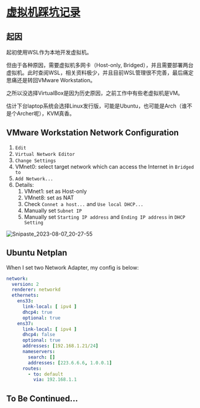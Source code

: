 # [虚拟机踩坑记录](https://github.com/harahi/blog/issues/3)

## 起因

起初使用WSL作为本地开发虚拟机。

但由于各种原因，需要虚拟机多网卡（Host-only, Bridged），并且需要部署两台虚拟机。此时查阅WSL，相关资料极少，并且目前WSL管理很不完善，最后痛定思痛还是转回VMware Workstation。

之所以没选择VirtualBox是因为历史原因，之前工作中有些老虚拟机是VM。

估计下台laptop系统会选择Linux发行版，可能是Ubuntu，也可能是Arch（谁不是个Archer呢），KVM真香。

## VMware Workstation Network Configuration

1. `Edit`
2. `Virtual Network Editor`
3. `Change Settings`
4. VMnet0: select target network which can access the Internet in `Bridged to`
5. `Add Network...`
6. Details: 
   1. VMnet1: set as Host-only
   2. VMnet8: set as NAT
   3. Check `Connet a host...` and `Use local DHCP...`
   4. Manually set `Subnet IP`
   5. Manually set `Starting IP address` and `Ending IP address` in `DHCP Setting`

![Snipaste_2023-08-07_20-27-55](https://github.com/harahi/blog/assets/23181761/d5f125a9-4b41-4768-84bf-522c24dd9a46)


## Ubuntu Netplan

When I set two Network Adapter, my config is below:

```yaml
network:
  version: 2
  renderer: networkd
  ethernets:
    ens33:
      link-local: [ ipv4 ]
      dhcp4: true
      optional: true
    ens37:
      link-local: [ ipv4 ]
      dhcp4: false
      optional: true
      addresses: [192.168.1.21/24]
      nameservers:
        search: []
        addresses: [223.6.6.6, 1.0.0.1]
      routes:
        - to: default
          via: 192.168.1.1
```


## To Be Continued...
